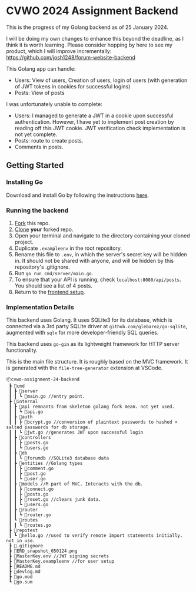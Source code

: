 # CVWO 2024 Assignment Backend

This is the progress of my Golang backend as of 25 January 2024.

I will be doing my own changes to enhance this beyond the deadline, as I think it is worth learning. Please consider hopping by here to see my product, which I will improve incrementally:
https://github.com/josh1248/forum-website-backend

This Golang app can handle:
- Users: View of users, Creation of users, login of users (with generation of JWT tokens in cookies for successful logins)
- Posts: View of posts

I was unfortunately unable to complete:
- Users: I managed to generate a JWT in a cookie upon successful authentication. However, I have yet to implement post creation by reading off this JWT cookie. JWT verification check implementation is not yet complete.
- Posts: route to create posts.
- Comments in posts.

## Getting Started

### Installing Go

Download and install Go by following the instructions [here](https://go.dev/doc/install).

### Running the backend
1. [Fork](https://docs.github.com/en/get-started/quickstart/fork-a-repo#forking-a-repository) this repo.
2. [Clone](https://docs.github.com/en/get-started/quickstart/fork-a-repo#cloning-your-forked-repository) **your** forked repo.
3. Open your terminal and navigate to the directory containing your cloned project.
4. Duplicate `.exampleenv` in the root repository.
5. Rename this file to `.env`, in which the server's secret key will be hidden in. It should not be shared with anyone, and will be hidden by this repository's .gitignore.
6. Run `go run cmd/server/main.go`.
7. To ensure that your API is running, check `localhost:8080/api/posts`. You should see a list of 4 posts.
8. Return to the [frontend setup](https://github.com/josh1248/cvwo-assignment-24-frontend).

### Implementation Details

This backend uses Golang. It uses SQLite3 for its database, which is connected via a 3rd party SQLite driver at `github.com/glebarez/go-sqlite`, augmented with `sqlx` for more developer-friendly SQL queries.

This backend uses `go-gin` as its lightweight framework for HTTP server functionality.

This is the main file structure. It is roughly based on the MVC framework. It is generated with the `file-tree-generator` extension at VSCode.

```
📦cvwo-assignment-24-backend
 ┣ 📂cmd
 ┃ ┣ 📂server
 ┃ ┃ ┗ 📜main.go //entry point.
 ┣ 📂internal
 ┃ ┣ 📂api remnants from skeleton golang fork mean. not yet used.
 ┃ ┃ ┗ 📜api.go 
 ┃ ┣ 📂auth
 ┃ ┃ ┣ 📜bcrypt.go //conversion of plaintext passwords to hashed + salted passwords for db storage.
 ┃ ┃ ┗ 📜jwt.go //generates JWT upon successful login
 ┃ ┣ 📂controllers
 ┃ ┃ ┣ 📜posts.go
 ┃ ┃ ┗ 📜users.go
 ┃ ┣ 📂db
 ┃ ┃ ┗ 📜forumdb //SQLite3 database data
 ┃ ┣ 📂entities //Golang types
 ┃ ┃ ┣ 📜comment.go
 ┃ ┃ ┣ 📜post.go
 ┃ ┃ ┗ 📜user.go
 ┃ ┣ 📂models //M part of MVC. Interacts with the db.
 ┃ ┃ ┣ 📜connect.go
 ┃ ┃ ┣ 📜posts.go
 ┃ ┃ ┣ 📜reset.go //clears junk data.
 ┃ ┃ ┗ 📜users.go
 ┃ ┣ 📂router
 ┃ ┃ ┗ 📜router.go
 ┃ ┗ 📂routes
 ┃ ┃ ┗ 📜routes.go
 ┣ 📂repotest
 ┃ ┗ 📜hello.go //used to verify remote import statements initially. not in use.
 ┣ 📜.gitignore
 ┣ 📜ERD_snapshot_050124.png
 ┣ 📜MasterKey.env //JWT signing secrets
 ┣ 📜MasterKey.exampleenv //for user setup
 ┣ 📜README.md
 ┣ 📜devlog.md
 ┣ 📜go.mod
 ┗ 📜go.sum
```
